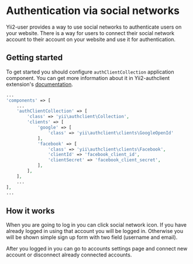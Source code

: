 Authentication via social networks
==================================

Yii2-user provides a way to use social networks to authenticate users on your website. There is a way for users to connect
their social network account to their account on your website and use it for authentication.

Getting started
---------------

To get started you should configure `authClientCollection` application component. You can get more information about it
in Yii2-authclient extension's [documentation](https://github.com/yiisoft/yii2-authclient).

```php
...
'components' => [
    ...
    'authClientCollection' => [
        'class' => 'yii\authclient\Collection',
        'clients' => [
            'google' => [
                'class' => 'yii\authclient\clients\GoogleOpenId'
            ],
            'facebook' => [
                'class' => 'yii\authclient\clients\Facebook',
                'clientId' => 'facebook_client_id',
                'clientSecret' => 'facebook_client_secret',
            ],
        ],
    ],
    ...
],
...
```

How it works
------------

When you are going to log in you can click social network icon. If you have already logged in using that account you
will be logged in. Otherwise you will be shown simple sign up form with two field (username and email).

After you logged in you can go to accounts settings page and connect new account or disconnect already connected accounts.

